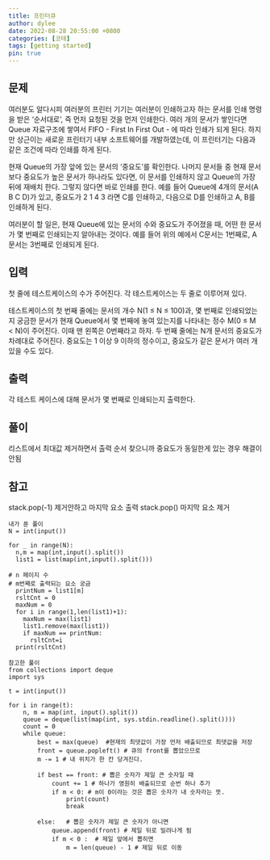 ```yaml
---
title: 프린터큐
author: dylee
date: 2022-08-28 20:55:00 +0800
categories: [코테]
tags: [getting started]
pin: true
---
```


## 문제

여러분도 알다시피 여러분의 프린터 기기는 여러분이 인쇄하고자 하는 문서를 인쇄 명령을 받은 ‘순서대로’, 즉 먼저 요청된 것을 먼저 인쇄한다. 여러 개의 문서가 쌓인다면 Queue 자료구조에 쌓여서 FIFO - First In First Out - 에 따라 인쇄가 되게 된다. 하지만 상근이는 새로운 프린터기 내부 소프트웨어를 개발하였는데, 이 프린터기는 다음과 같은 조건에 따라 인쇄를 하게 된다.

현재 Queue의 가장 앞에 있는 문서의 ‘중요도’를 확인한다.
나머지 문서들 중 현재 문서보다 중요도가 높은 문서가 하나라도 있다면, 이 문서를 인쇄하지 않고 Queue의 가장 뒤에 재배치 한다. 그렇지 않다면 바로 인쇄를 한다.
예를 들어 Queue에 4개의 문서(A B C D)가 있고, 중요도가 2 1 4 3 라면 C를 인쇄하고, 다음으로 D를 인쇄하고 A, B를 인쇄하게 된다.

여러분이 할 일은, 현재 Queue에 있는 문서의 수와 중요도가 주어졌을 때, 어떤 한 문서가 몇 번째로 인쇄되는지 알아내는 것이다. 예를 들어 위의 예에서 C문서는 1번째로, A문서는 3번째로 인쇄되게 된다.

## 입력

첫 줄에 테스트케이스의 수가 주어진다. 각 테스트케이스는 두 줄로 이루어져 있다.

테스트케이스의 첫 번째 줄에는 문서의 개수 N(1 ≤ N ≤ 100)과, 몇 번째로 인쇄되었는지 궁금한 문서가 현재 Queue에서 몇 번째에 놓여 있는지를 나타내는 정수 M(0 ≤ M < N)이 주어진다. 이때 맨 왼쪽은 0번째라고 하자. 두 번째 줄에는 N개 문서의 중요도가 차례대로 주어진다. 중요도는 1 이상 9 이하의 정수이고, 중요도가 같은 문서가 여러 개 있을 수도 있다.

## 출력
각 테스트 케이스에 대해 문서가 몇 번째로 인쇄되는지 출력한다.

## 풀이
리스트에서 최대값 제거하면서 출력 순서 찾으니까 중요도가 동일한게 있는 경우 해결이 안됨

## 참고
stack.pop(-1) 제거안하고 마지막 요소 출력
stack.pop() 마지막 요소 제거

```
내가 푼 풀이
N = int(input())

for _ in range(N):
  n,m = map(int,input().split())
  list1 = list(map(int,input().split()))

# n 페이지 수
# m번째로 출력되는 요소 궁금
  printNum = list1[m]
  rsltCnt = 0
  maxNum = 0
  for i in range(1,len(list1)+1):
    maxNum = max(list1)
    list1.remove(max(list1))
    if maxNum == printNum:
      rsltCnt=i
  print(rsltCnt)
```

```
참고한 풀이
from collections import deque
import sys

t = int(input())

for i in range(t):
    n, m = map(int, input().split())
    queue = deque(list(map(int, sys.stdin.readline().split())))
    count = 0
    while queue:
        best = max(queue)  #현재의 최댓값이 가장 먼저 배출되므로 최댓값을 저장
        front = queue.popleft() # 큐의 front를 뽑았으므로
        m -= 1 # 내 위치가 한 칸 당겨진다.

        if best == front: # 뽑은 숫자가 제일 큰 숫자일 때
            count += 1 # 하나가 영원히 배출되므로 순번 하나 추가
            if m < 0: # m이 0이라는 것은 뽑은 숫자가 내 숫자라는 뜻.
                print(count)
                break

        else:   # 뽑은 숫자가 제일 큰 숫자가 아니면
            queue.append(front) # 제일 뒤로 밀려나게 됨
            if m < 0 :  # 제일 앞에서 뽑히면
                m = len(queue) - 1 # 제일 뒤로 이동
```
